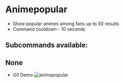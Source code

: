 # Animepopular 
- Show popular animes among fans up to 50 results
- Command cooldown - 10 seconds

## Subcommands available:

## None
- Gif Demo ![animepopular](https://i.imgur.com/WFs9Cob.gif)